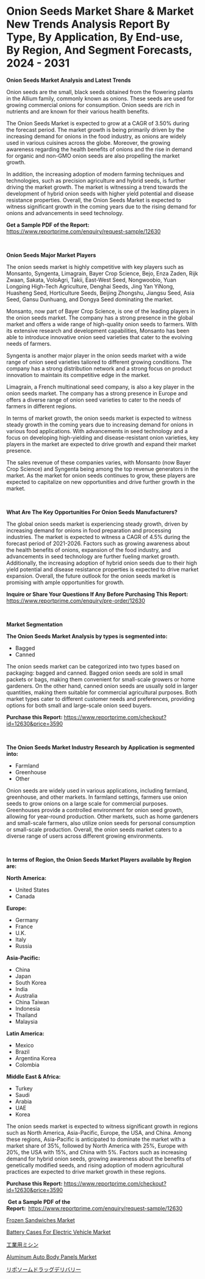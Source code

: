 <p><h1>Onion Seeds Market Share & Market New Trends Analysis Report By Type, By Application, By End-use, By Region, And Segment Forecasts, 2024 - 2031</h1></p><p><strong>Onion Seeds Market Analysis and Latest Trends</strong></p>
<p><p>Onion seeds are the small, black seeds obtained from the flowering plants in the Allium family, commonly known as onions. These seeds are used for growing commercial onions for consumption. Onion seeds are rich in nutrients and are known for their various health benefits.</p><p>The Onion Seeds Market is expected to grow at a CAGR of 3.50% during the forecast period. The market growth is being primarily driven by the increasing demand for onions in the food industry, as onions are widely used in various cuisines across the globe. Moreover, the growing awareness regarding the health benefits of onions and the rise in demand for organic and non-GMO onion seeds are also propelling the market growth.</p><p>In addition, the increasing adoption of modern farming techniques and technologies, such as precision agriculture and hybrid seeds, is further driving the market growth. The market is witnessing a trend towards the development of hybrid onion seeds with higher yield potential and disease resistance properties. Overall, the Onion Seeds Market is expected to witness significant growth in the coming years due to the rising demand for onions and advancements in seed technology.</p></p>
<p><strong>Get a Sample PDF of the Report:&nbsp;</strong> <a href="https://www.reportprime.com/enquiry/request-sample/12630">https://www.reportprime.com/enquiry/request-sample/12630</a></p>
<p>&nbsp;</p>
<p><strong>Onion Seeds Major Market Players</strong></p>
<p><p>The onion seeds market is highly competitive with key players such as Monsanto, Syngenta, Limagrain, Bayer Crop Science, Bejo, Enza Zaden, Rijk Zwaan, Sakata, VoloAgri, Takii, East-West Seed, Nongwoobio, Yuan Longping High-Tech Agriculture, Denghai Seeds, Jing Yan YiNong, Huasheng Seed, Horticulture Seeds, Beijing Zhongshu, Jiangsu Seed, Asia Seed, Gansu Dunhuang, and Dongya Seed dominating the market.</p><p>Monsanto, now part of Bayer Crop Science, is one of the leading players in the onion seeds market. The company has a strong presence in the global market and offers a wide range of high-quality onion seeds to farmers. With its extensive research and development capabilities, Monsanto has been able to introduce innovative onion seed varieties that cater to the evolving needs of farmers.</p><p>Syngenta is another major player in the onion seeds market with a wide range of onion seed varieties tailored to different growing conditions. The company has a strong distribution network and a strong focus on product innovation to maintain its competitive edge in the market.</p><p>Limagrain, a French multinational seed company, is also a key player in the onion seeds market. The company has a strong presence in Europe and offers a diverse range of onion seed varieties to cater to the needs of farmers in different regions.</p><p>In terms of market growth, the onion seeds market is expected to witness steady growth in the coming years due to increasing demand for onions in various food applications. With advancements in seed technology and a focus on developing high-yielding and disease-resistant onion varieties, key players in the market are expected to drive growth and expand their market presence.</p><p>The sales revenue of these companies varies, with Monsanto (now Bayer Crop Science) and Syngenta being among the top revenue generators in the market. As the market for onion seeds continues to grow, these players are expected to capitalize on new opportunities and drive further growth in the market.</p></p>
<p>&nbsp;</p>
<p><strong>What Are The Key Opportunities For Onion Seeds Manufacturers?</strong></p>
<p><p>The global onion seeds market is experiencing steady growth, driven by increasing demand for onions in food preparation and processing industries. The market is expected to witness a CAGR of 4.5% during the forecast period of 2021-2026. Factors such as growing awareness about the health benefits of onions, expansion of the food industry, and advancements in seed technology are further fueling market growth. Additionally, the increasing adoption of hybrid onion seeds due to their high yield potential and disease resistance properties is expected to drive market expansion. Overall, the future outlook for the onion seeds market is promising with ample opportunities for growth.</p></p>
<p><strong>Inquire or Share Your Questions If Any Before Purchasing This Report:</strong> <a href="https://www.reportprime.com/enquiry/pre-order/12630">https://www.reportprime.com/enquiry/pre-order/12630</a></p>
<p>&nbsp;</p>
<p><strong>Market Segmentation</strong></p>
<p><strong>The Onion Seeds Market Analysis by types is segmented into:</strong></p>
<p><ul><li>Bagged</li><li>Canned</li></ul></p>
<p><p>The onion seeds market can be categorized into two types based on packaging: bagged and canned. Bagged onion seeds are sold in small packets or bags, making them convenient for small-scale growers or home gardeners. On the other hand, canned onion seeds are usually sold in larger quantities, making them suitable for commercial agricultural purposes. Both market types cater to different customer needs and preferences, providing options for both small and large-scale onion seed buyers.</p></p>
<p><strong>Purchase this Report:&nbsp;</strong><a href="https://www.reportprime.com/checkout?id=12630&price=3590">https://www.reportprime.com/checkout?id=12630&price=3590</a></p>
<p>&nbsp;</p>
<p><strong>The Onion Seeds Market Industry Research by Application is segmented into:</strong></p>
<p><ul><li>Farmland</li><li>Greenhouse</li><li>Other</li></ul></p>
<p><p>Onion seeds are widely used in various applications, including farmland, greenhouse, and other markets. In farmland settings, farmers use onion seeds to grow onions on a large scale for commercial purposes. Greenhouses provide a controlled environment for onion seed growth, allowing for year-round production. Other markets, such as home gardeners and small-scale farmers, also utilize onion seeds for personal consumption or small-scale production. Overall, the onion seeds market caters to a diverse range of users across different growing environments.</p></p>
<p>&nbsp;</p>
<p><strong>In terms of Region, the Onion Seeds Market Players available by Region are:</strong></p>
<p>
    <p> <strong> North America: </strong>
        <ul>
            <li>United States</li>
            <li>Canada</li>
        </ul>
        </p> 
    <p> <strong> Europe: </strong>
        <ul>
            <li>Germany</li>
            <li>France</li>
            <li>U.K.</li>
            <li>Italy</li>
            <li>Russia</li>
        </ul>
        </p> 
    <p> <strong> Asia-Pacific: </strong>
        <ul>
            <li>China</li>
            <li>Japan</li>
            <li>South Korea</li>
            <li>India</li>
            <li>Australia</li>
            <li>China Taiwan</li>
            <li>Indonesia</li>
            <li>Thailand</li>
            <li>Malaysia</li>
        </ul>
        </p> 
    <p> <strong> Latin America: </strong>
        <ul>
            <li>Mexico</li>
            <li>Brazil</li>
            <li>Argentina Korea</li>
            <li>Colombia</li>
        </ul>
        </p> 
    <p> <strong> Middle East & Africa: </strong>
        <ul>
            <li>Turkey</li>
            <li>Saudi</li>
            <li>Arabia</li>
            <li>UAE</li>
            <li>Korea</li>
        </ul>
    </p>
    </p>
<p><p>The onion seeds market is expected to witness significant growth in regions such as North America, Asia-Pacific, Europe, the USA, and China. Among these regions, Asia-Pacific is anticipated to dominate the market with a market share of 35%, followed by North America with 25%, Europe with 20%, the USA with 15%, and China with 5%. Factors such as increasing demand for hybrid onion seeds, growing awareness about the benefits of genetically modified seeds, and rising adoption of modern agricultural practices are expected to drive market growth in these regions.</p></p>
<p><strong>Purchase this Report: </strong><a href="https://www.reportprime.com/checkout?id=12630&price=3590">https://www.reportprime.com/checkout?id=12630&price=3590</a></p>
<p>&nbsp;<strong>Get a Sample PDF of the Report:&nbsp;&nbsp;</strong><a href="https://www.reportprime.com/enquiry/request-sample/12630">https://www.reportprime.com/enquiry/request-sample/12630</a></p>
<p><strong></strong></p>
<p><p><a href="https://github.com/rahu1506/Market-Research-Report-List-3/blob/main/frozen-sandwiches-market.md">Frozen Sandwiches Market</a></p><p><a href="https://issuu.com/reportprime-2/docs/battery-cases-for-electric-vehicle-market-size-203">Battery Cases For Electric Vehicle Market</a></p><p><a href="https://github.com/nxboeu02965442/Market-Research-Report-List-1/blob/main/532252517237.md">工業用ミシン</a></p><p><a href="https://issuu.com/reportprime-2/docs/aluminum-auto-body-panels-market-size-2030.pptx">Aluminum Auto Body Panels Market</a></p><p><a href="https://github.com/moulafa/Market-Research-Report-List-1/blob/main/675399317238.md">リポソームドラッグデリバリー</a></p></p>